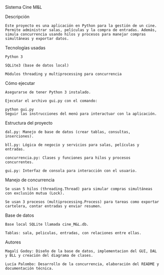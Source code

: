 Sistema Cine M&L


Descripción

    Este proyecto es una aplicación en Python para la gestión de un cine. Permite administrar salas, películas y la compra de entradas. Además, simula concurrencia usando hilos y procesos para manejar compras simultáneas y exportar datos.


Tecnologías usadas

    Python 3

    SQLite3 (base de datos local)

    Módulos threading y multiprocessing para concurrencia


Cómo ejecutar

    Asegurarse de tener Python 3 instalado.

    Ejecutar el archivo gui.py con el comando:

    python gui.py
    Seguir las instrucciones del menú para interactuar con la aplicación.


Estructura del proyecto

    dal.py: Manejo de base de datos (crear tablas, consultas, inserciones).

    bll.py: Lógica de negocio y servicios para salas, películas y entradas.

    concurrencia.py: Clases y funciones para hilos y procesos concurrentes.

    gui.py: Interfaz de consola para interacción con el usuario.


Manejo de concurrencia

    Se usan 5 hilos (threading.Thread) para simular compras simultáneas con exclusión mutua (Lock).

    Se usan 3 procesos (multiprocessing.Process) para tareas como exportar cartelera, contar entradas y enviar resumen.


Base de datos

    Base local SQLite llamada cine_M&L.db.

    Tablas: sala, peliculas, entradas, con relaciones entre ellas.


Autores

    Magalí Godoy: Diseño de la base de datos, implementacion del GUI, DAL y BLL y creación del diagrama de clases.

    Lucía Palombo: Desarrollo de la concurrencia, elaboración del README y documentación técnica.